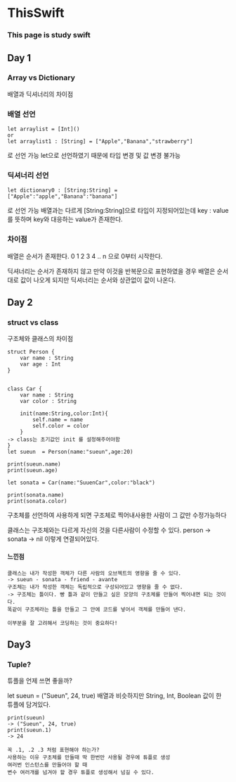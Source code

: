 # ThisSwift

### This page is study swift


## Day 1
### Array vs Dictionary 
배열과 딕셔너리의 차이점

### 배열 선언
```
let arraylist = [Int]()
or
let arraylist1 : [String] = ["Apple","Banana","strawberry"]
```
로 선언 가능 let으로 선언하였기 때문에 타입 변경 및 값 변경 불가능

### 딕셔너리 선언
```
let dictionary0 : [String:String] = ["Apple":"apple","Banana":"banana"]
```
로 선언 가능
배열과는 다르게 [String:String]으로 타입이 지정되어있는데
key : value 를 뜻하며 key와 대응하는 value가 존재한다.


### 차이점
배열은 순서가 존재한다.
0 1 2 3 4 .. n 으로 0부터 시작한다.

딕셔너리는 순서가 존재하지 않고
만약 이것을 반복문으로 표현하였을 경우 배열은 순서대로
값이 나오게 되지만 딕셔너리는 순서와 상관없이 값이 나온다.


## Day 2

### struct vs class
구조체와 클래스의 차이점
```
struct Person {
	var name : String
	var age : Int
}


class Car {
	var name : String
	var color : String

	init(name:String,color:Int){
		self.name = name
		self.color = color
	}
-> class는 초기값인 init 를 설정해주어야함
}
let sueun  = Person(name:"sueun",age:20)

print(sueun.name)
print(sueun.age)

let sonata = Car(name:"SuuenCar",color:"black")

print(sonata.name)
print(sonata.color)
```

구초체를 선언하여 사용하게 되면
구조체로 찍어내사용한 사람이 그 값만 수정가능하다

클래스는 구조체와는 다르게 자신의 것을 다른사람이 수정할 수 있다.
person -> sonata -> nil 이렇게 연결되어있다.

#### 느낀점
```
클래스는 내가 작성한 객체가 다른 사람의 오브젝트의 영향을 줄 수 있다.
-> sueun - sonata - friend - avante
구조체는 내가 작성한 객체는 독립적으로 구성되어있고 영향을 줄 수 없다.
-> 구조체는 틀이다. 빵 틀과 같이 만들고 싶은 모양의 구초체를 만들어 찍어내면 되는 것이다.
똑같이 구조체라는 틀을 만들고 그 안에 코드를 넣어서 객체를 만들어 낸다.

이부분을 잘 고려해서 코딩하는 것이 중요하다!
```


## Day3 
### Tuple?

튜플을 언제 쓰면 좋을까?

let sueun = ("Sueun", 24, true)
배열과 비슷하지만 String, Int, Boolean 값이 한 튜플에 담겨있다.
```
print(sueun)
-> ("Sueun", 24, true)
print(sueun.1)
-> 24

꼭 .1, .2 .3 처럼 표현해야 하는가?
사용하는 이유 구초체를 만들때 딱 한번만 사용될 경우에 튜플로 생성
여러번 인스턴스를 만들어야 할 때 
변수 여러개를 넘겨야 할 경우 튜플로 생성해서 넘길 수 있다.
```
